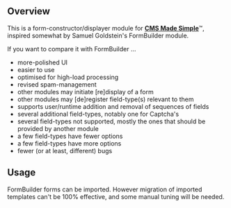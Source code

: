 ## Overview

This is a form-constructor/displayer module for <a href="http://www.cmsmadesimple.org"><strong>CMS Made Simple</strong></a>&#8482;, inspired somewhat by Samuel Goldstein's FormBuilder module.

If you want to compare it with FormBuilder ...

* more-polished UI
* easier to use
* optimised for high-load processing
* revised spam-management
* other modules may initiate [re]display of a form
* other modules may [de]register field-type(s) relevant to them
* supports user/runtime addition and removal of sequences of fields
* several additional field-types, notably one for Captcha's
* several field-types not supported, mostly the ones that should be provided by another module
* a few field-types have fewer options
* a few field-types have more options
* fewer (or at least, different) bugs

## Usage

FormBuilder forms can be imported. However migration of imported templates can't be 100% effective, and some manual tuning will be needed.
